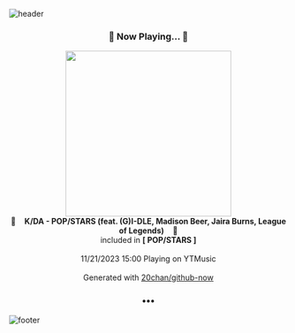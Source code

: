 ![header](https://capsule-render.vercel.app/api?type=wave&height=170&section=header&fontColor=090707&fontAlignX=45&fontAlignY=65&fontSize=100)

<h3 align="center">🎵 Now Playing... 🎵</h3>
<p align="center">
  <a href="https://music.youtube.com/watch?v=UQBwlhAm6Yk">
    <img width="300" src="https://lh3.googleusercontent.com/gMyiCraskhI-ktQe72qBFhByXIhiyDYGwjp8niBwIIQacb-Qpz5sq5YsZZtpA3EQ13OJri4N-1jTtTrs">
  </a>
  <br>
  🎵&nbsp&nbsp&nbsp <b>K/DA - POP/STARS (feat. (G)I-DLE, Madison Beer, Jaira Burns, League of Legends)</b> &nbsp&nbsp&nbsp🎵
  <br>
  included in <b>[ POP/STARS ]</b>
  
  <br />
  <br />
  11/21/2023 15:00 Playing on YTMusic
  <br />
  <br />
  Generated with <a href="https://github.com/20chan/github-now">20chan/github-now</a>
</p>

<h3 align="center">•••</h3>

![footer](https://capsule-render.vercel.app/api?type=wave&height=150&section=footer)
